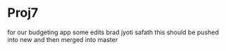# Proj7
for our budgeting app
some edits
brad
jyoti
safath
this should be pushed into new and then merged into master
